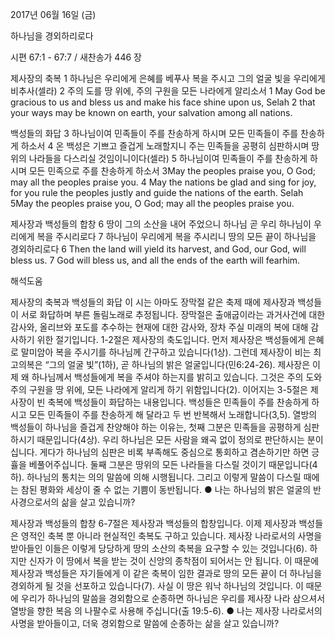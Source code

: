 2017년 06월 16일 (금)

하나님을 경외하리로다



시편 67:1 - 67:7 / 새찬송가 446 장


제사장의 축복
1 하나님은 우리에게 은혜를 베푸사 복을 주시고 그의 얼굴 빛을 우리에게 비추사(셀라) 2 주의 도를 땅 위에, 주의 구원을 모든 나라에게 알리소서
1 May God be gracious to us and bless us and make his face shine upon us, Selah 2 that your ways may be known on earth, your salvation among all nations.

백성들의 화답
3 하나님이여 민족들이 주를 찬송하게 하시며 모든 민족들이 주를 찬송하게 하소서 4 온 백성은 기쁘고 즐겁게 노래할지니 주는 민족들을 공평히 심판하시며 땅 위의 나라들을 다스리실 것임이니이다(셀라) 5 하나님이여 민족들이 주를 찬송하게 하시며 모든 민족으로 주를 찬송하게 하소서
3May the peoples praise you, O God; may all the peoples praise you. 4 May the nations be glad and sing for joy, for you rule the peoples justly and guide the nations of the earth. Selah 5May the peoples praise you, O God; may all the peoples praise you.

제사장과 백성들의 합창
6 땅이 그의 소산을 내어 주었으니 하나님 곧 우리 하나님이 우리에게 복을 주시리로다 7 하나님이 우리에게 복을 주시리니 땅의 모든 끝이 하나님을 경외하리로다
6 Then the land will yield its harvest, and God, our God, will bless us. 7 God will bless us, and all the ends of the earth will fearhim.

해석도움





제사장의 축복과 백성들의 화답
이 시는 아마도 장막절 같은 축제 때에 제사장과 백성들이 서로 화답하며 부른 돌림노래로 추정됩니다. 장막절은 출애굽이라는 과거사건에 대한 감사와, 올리브와 포도를 추수하는 현재에 대한 감사와, 장차 주실 미래의 복에 대해 감사하기 위한 절기입니다. 1-2절은 제사장의 축도입니다. 먼저 제사장은 백성들에게 은혜로 말미암아 복을 주시기를 하나님께 간구하고 있습니다(1상). 그런데 제사장이 비는 최고의복은 “그의 얼굴 빛”(1하), 곧 하나님의 밝은 얼굴입니다(민6:24-26). 제사장은 이제 왜 하나님께서 백성들에게 복을 주셔야 하는지를 밝히고 있습니다. 그것은 주의 도와 주의 구원을 땅 위에, 모든 나라에게 알리게 하기 위함입니다(2). 이어지는 3-5절은 제사장이 빈 축복에 백성들이 화답하는 내용입니다. 백성들은 민족들이 주를 찬송하게 하시고 모든 민족들이 주를 찬송하게 해 달라고 두 번 반복해서 노래합니다(3,5). 열방의 백성들이 하나님을 즐겁게 찬양해야 하는 이유는, 첫째 그분은 민족들을 공평하게 심판하시기 때문입니다(4상). 우리 하나님은 모든 사람을 왜곡 없이 정의로 판단하시는 분이십니다. 게다가 하나님의 심판은 비록 부족해도 중심으로 통회하고 겸손하기만 하면 긍휼을 베풀어주십니다. 둘째 그분은 땅위의 모든 나라들을 다스릴 것이기 때문입니다(4하). 하나님의 통치는 의의 말씀에 의해 시행됩니다. 그리고 이렇게 말씀이 다스릴 때에는 참된 평화와 세상이 줄 수 없는 기쁨이 동반됩니다.
● 나는 하나님의 밝은 얼굴의 반사경으로서의 삶을 살고 있습니까?

제사장과 백성들의 합창
6-7절은 제사장과 백성들의 합창입니다. 이제 제사장과 백성들은 영적인 축복 뿐 아니라 현실적인 축복도 구하고 있습니다. 제사장 나라로서의 사명을 받아들인 이들은 이렇게 당당하게 땅의 소산의 축복을 요구할 수 있는 것입니다(6). 하지만 신자가 이 땅에서 복을 받는 것이 신앙의 종착점이 되어서는 안 됩니다. 이 때문에 제사장과 백성들은 자기들에게 이 같은 축복이 임한 결과로 땅의 모든 끝이 더 하나님을 경외하게 될 것을 선포하고 있습니다(7). 사실 이 땅은 워낙 하나님의 것입니다. 이 때문에 우리가 하나님의 말씀을 경외함으로 순종하면 하나님은 우리를 제사장 나라 삼으셔서 열방을 향한 복음
의 나팔수로 사용해 주십니다(출 19:5-6).
● 나는 제사장 나라로서의 사명을 받아들이고, 더욱 경외함으로 말씀에 순종하는 삶을 살고 있습니까?